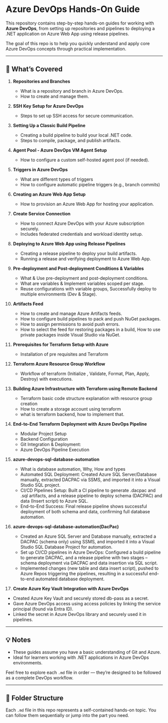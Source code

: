 # Azure DevOps Hands-On Guide

This repository contains step-by-step hands-on guides for working with **Azure DevOps**, from setting up repositories and pipelines to deploying a .NET application on Azure Web App using release pipelines.

The goal of this repo is to help you quickly understand and apply core Azure DevOps concepts through practical implementation.

---

## 🔧 What’s Covered

1. **Repositories and Branches**
   - What is a repository and branch in Azure DevOps.
   - How to create and manage them.
     
2. **SSH Key Setup for Azure DevOps**
   - Steps to set up SSH access for secure communication.

3. **Setting Up a Classic Build Pipeline**
   - Creating a build pipeline to build your local .NET code.
   - Steps to compile, package, and publish artifacts.

4. **Agent Pool - Azure DevOps VM Agent Setup**
   - How to configure a custom self-hosted agent pool (if needed).

5. **Triggers in Azure DevOps**
   -  What are different types of triggers
   -  How to configure automatic pipeline triggers (e.g., branch commits)

6. **Creating an Azure Web App Setup**
   - How to provision an Azure Web App for hosting your application.
  
7. **Create Service Connection**
   - How to connect Azure DevOps with your Azure subscription securely.
   - Includes federated credentials and workload identity setup.

8. **Deploying to Azure Web App using Release Pipelines**
   - Creating a release pipeline to deploy your build artifacts.
   - Running a release and verifying deployment to Azure Web App.
     
9. **Pre-deployment and Post-deployment Conditions & Variables**
    - What & Use pre-deployment and post-deployment conditions.
    - What are variables & Implement variables scoped per stage.
    - Reuse configurations with variable groups, Successfully deploy to multiple environments (Dev & Stage).
  
10. **Artifacts Feed**
    - How to create and manage Azure Artifacts feeds.
    - How to configure build pipelines to pack and push NuGet packages.
    - How to assign permissions to avoid push errors.
    - How to select the feed for restoring packages in a build, How to use private packages inside Visual Studio via NuGet.

11. **Prerequisites for Terraform Setup with Azure**
    - Installation of pre requisites and Terraform
   
12. **Terraform Azure Resource Group Workflow**
    - Workflow of terraform (Initialize , Validate, Format, Plan, Apply, Destroy) with executions.
     
13. **Building Azure Infrastructure with Terraform using Remote Backend**
    - Terraform basic code structure explanation with resource group creation
    - How to create a storage account using terraform
    - what is terraform backend, how to implement that.
      
14. **End-to-End Terraform Deployment with Azure DevOps Pipeline**
    - Modular Project Setup
    - Backend Configuration
    - Git Integration & Deployment:
    - Azure DevOps Pipeline Execution

15. **azure-devops-sql-database-automation**
    - What is database automation, Why, How and types
    - Automated SQL Deployment: Created Azure SQL Server/Database manually, extracted DACPAC via SSMS, and imported it into a Visual Studio SQL project.
    - CI/CD Pipelines Setup: Built a CI pipeline to generate .dacpac and .sql artifacts, and a release pipeline to deploy schema (DACPAC) and data (Insert script) to Azure SQL.
    - End-to-End Success: Final release pipeline shows successful deployment of both schema and data, confirming full database automation.

16. **azure-devops-sql-database-automation(DacPac)**
    - Created an Azure SQL Server and Database manually, extracted a DACPAC (schema only) using SSMS, and imported it into a Visual Studio SQL Database Project for automation.
    - Set up CI/CD pipelines in Azure DevOps: Configured a build pipeline to generate DACPAC, and a release pipeline with two stages – schema deployment via DACPAC and data insertion via SQL script.
    - Implemented changes (new table and data insert script), pushed to Azure Repos triggering the pipelines, resulting in a successful end-to-end automated database deployment.
      
17. **Create Azure Key Vault Integration with Azure DevOps**
   - Created Azure Key Vault and securely stored db-pass as a secret.
   - Gave Azure DevOps access using access policies by linking the service principal (found via Entra ID).
   - Linked the secret in Azure DevOps library and securely used it in pipelines.
---

## 💡 Notes

- These guides assume you have a basic understanding of Git and Azure.
- Ideal for learners working with .NET applications in Azure DevOps environments.

Feel free to explore each `.md` file in order — they’re designed to be followed as a complete DevOps workflow.

---

## 📂 Folder Structure

Each `.md` file in this repo represents a self-contained hands-on topic. You can follow them sequentially or jump into the part you need.

